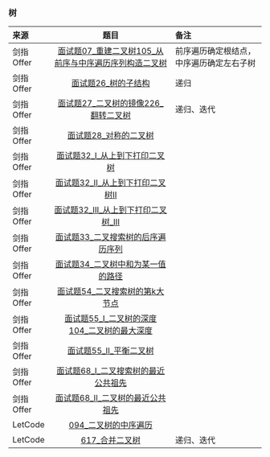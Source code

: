 ### 树
来源|题目|备注
:---|:---:|:---|
剑指Offer|[面试题07_重建二叉树](JianZhiOffer/面试题07_重建二叉树.py)[105_从前序与中序遍历序列构造二叉树](Leetcode/105_从前序与中序遍历序列构造二叉树.py)|前序遍历确定根结点，中序遍历确定左右子树|
剑指Offer|[面试题26_树的子结构](JianZhiOffer/面试题26_树的子结构.py)|递归|
剑指Offer|[面试题27_二叉树的镜像](JianZhiOffer/面试题27_二叉树的镜像.py)[226_翻转二叉树](Leetcode/226_翻转二叉树.py)|递归、迭代|
剑指Offer|[面试题28_对称的二叉树](JianZhiOffer/面试题28_对称的二叉树.py)||
剑指Offer|[面试题32_I_从上到下打印二叉树](JianZhiOffer/面试题32_I_从上到下打印二叉树.py)||
剑指Offer|[面试题32_II_从上到下打印二叉树II](JianZhiOffer/面试题32_II_从上到下打印二叉树II.py)||
剑指Offer|[面试题32_III_从上到下打印二叉树_III](JianZhiOffer/面试题32_III_从上到下打印二叉树_III.py)||
剑指Offer|[面试题33_二叉搜索树的后序遍历序列](JianZhiOffer/面试题33_二叉搜索树的后序遍历序列.py)||
剑指Offer|[面试题34_二叉树中和为某一值的路径](JianZhiOffer/面试题34_二叉树中和为某一值的路径.py)||
剑指Offer|[面试题54_二叉搜索树的第k大节点](JianZhiOffer/面试题54_二叉搜索树的第k大节点.py)||
剑指Offer|[面试题55_I_二叉树的深度](JianZhiOffer/面试题55_I_二叉树的深度.py) [104_二叉树的最大深度](Leetcode/104_二叉树的最大深度.py)||
剑指Offer|[面试题55_II_平衡二叉树](JianZhiOffer/面试题55_II_平衡二叉树.py)||
剑指Offer|[面试题68_I_二叉搜索树的最近公共祖先](JianZhiOffer/面试题68_I_二叉搜索树的最近公共祖先.py)||
剑指Offer|[面试题68_II_二叉树的最近公共祖先](JianZhiOffer/面试题68_II_二叉树的最近公共祖先.py)||
LetCode|[094_二叉树的中序遍历](Leetcode/094_二叉树的中序遍历.py)||
LetCode|[617_合并二叉树](Leetcode/617_合并二叉树.py)|递归、迭代|



